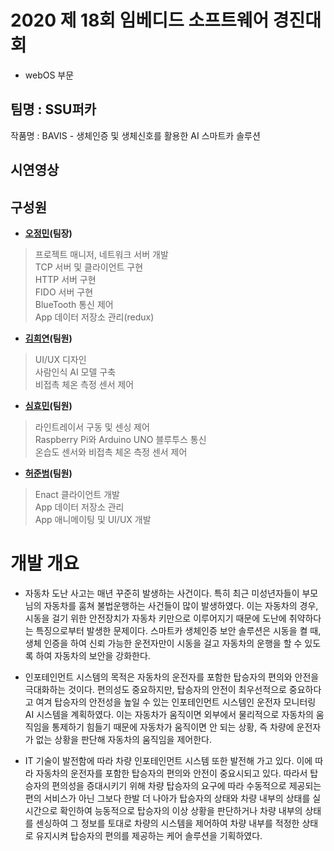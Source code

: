 # 2020 제 18회 임베디드 소프트웨어 경진대회   
- webOS 부문

## 팀명 : SSU퍼카   
 작품명 : BAVIS - 생체인증 및 생체신호를 활용한 AI 스마트카 솔루션   

## 시연영상
<!--[![Watch the video](https://img.youtube.com/vi/anyHbAet2sY/hqdefault.jpg)](https://www.youtube.com/watch?v=anyHbAet2sY)-->

## 구성원
- **[오정민](https://github.com/owjs3901)(팀장)**   
> 프로젝트 매니저, 네트워크 서버 개발   
TCP 서버 및 클라이언트 구현   
HTTP 서버 구현   
FIDO 서버 구현   
BlueTooth 통신 제어   
App 데이터 저장소 관리(redux)   

- **[김희연](https://github.com/yyyy1221)(팀원)**
> UI/UX 디자인   
사람인식 AI 모델 구축   
비접촉 체온 측정 센서 제어   
 
- **[심효민](https://github.com/shimhm)(팀원)**
> 라인트레이서 구동 및 센싱 제어   
Raspberry Pi와 Arduino UNO 블루투스 통신   
온습도 센서와 비접촉 체온 측정 센서 제어   

- **[허준범](https://github.com/EasyBAMM)(팀원)**
> Enact 클라이언트 개발   
App 데이터 저장소 관리   
App 애니메이팅 및 UI/UX 개발   

# 개발 개요
- 자동차 도난 사고는 매년 꾸준히 발생하는 사건이다. 특히 최근 미성년자들이 부모님의 자동차를 훔쳐 불법운행하는 사건들이 많이 발생하였다. 이는 자동차의 경우, 시동을 걸기 위한 안전장치가 자동차 키만으로 이루어지기 때문에 도난에 취약하다는 특징으로부터 발생한 문제이다. 스마트카 생체인증 보안 솔루션은 시동을 켤 때, 생체 인증을 하여 신뢰 가능한 운전자만이 시동을 걸고 자동차의 운행을 할 수 있도록 하여 자동차의 보안을 강화한다.    

- 인포테인먼트 시스템의 목적은 자동차의 운전자를 포함한 탑승자의 편의와 안전을 극대화하는 것이다. 편의성도 중요하지만, 탑승자의 안전이 최우선적으로 중요하다고 여겨 탑승자의 안전성을 높일 수 있는 인포테인먼트 시스템인 운전자 모니터링 AI 시스템을 계획하였다. 이는 자동차가 움직이면 외부에서 물리적으로 자동차의 움직임을 통제하기 힘들기 때문에 자동차가 움직이면 안 되는 상황, 즉 차량에 운전자가 없는 상황을 판단해 자동차의 움직임을 제어한다.   

- IT 기술이 발전함에 따라 차량 인포테인먼트 시스템 또한 발전해 가고 있다. 이에 따라 자동차의 운전자를 포함한 탑승자의 편의와 안전이 중요시되고 있다. 따라서 탑승자의 편의성을 증대시키기 위해 차량 탑승자의 요구에 따라 수동적으로 제공되는 편의 서비스가 아닌 그보다 한발 더 나아가 탑승자의 상태와 차량 내부의 상태를 실시간으로 확인하여 능동적으로 탑승자의 이상 상황을 판단하거나 차량 내부의 상태를 센싱하여 그 정보를 토대로 차량의 시스템을 제어하여 차량 내부를 적정한 상태로 유지시켜 탑승자의 편의를 제공하는 케어 솔루션을 기획하였다.   

